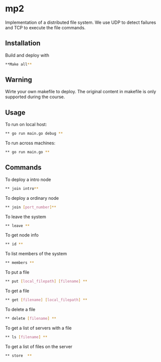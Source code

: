 # mp2
Implementation of a distributed file system. We use UDP to detect failures and TCP to execute the file commands.

## Installation

Build and deploy with

```bash
**Make all**
```

## Warning

Wirte your own makefile to deploy. The original content in makefile is only supported during the course.

## Usage

To run on local host:

```bash
** go run main.go debug **
```

To run across machines:
```bash
** go run main.go **
```

## Commands
To deploy a intro node
```bash
** join intro**
```

To deploy a ordinary node
```bash
** join [port_number]**
```

To leave the system
```bash
** leave **
```
To get node info
```bash
** id **
```
To list members of the system
```bash
** members **
```
To put a file
```bash
** put [local_filepath] [filename] **
```

To get a file
```bash
** get [filename] [local_filepath] **
```

To delete a file
```bash
** delete [filename] **
```

To get a list of servers with a  file
```bash
** ls [filename] **
```

To get a list of files on the server
```bash
** store  **
```